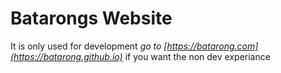 # Batarongs Website
It is only used for development
*go to [https://batarong.com](https://batarong.github.io)* if you want the non dev experiance
